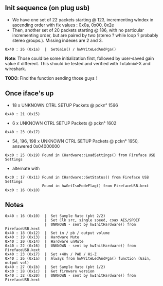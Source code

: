 
## Init sequence (on plug usb)

* We have one set of 22 packets starting @ 123, incrementing wIndex in ascending order
with fix values : 0x0a, 0x00, 0x2e
* Then, another set of 20 packets starting @ 186, with no particular incrementing order,
but are paired by two (stereo ? while loop ? probably stereo groups.). Missing indexes are 2 and 3.

```
0x40 : 26 (0x1a)  |  SetGain() / hwWriteLedAndPga()
```

**Note**: Those could be some initialization first, followed by user-saved gain value if different.
This should be tested and verified with TotalmixFX and wireshark.

**TODO**: Find the function sending those guys !

## Once iface's up

* 18 x UNKNOWN CTRL SETUP Packets @ pckn° 1566
```
0x40 : 21 (0x15)
```

* 6 x UNKNOWN CTRL SETUP Packets @ pckn° 1602
```
0x40 : 23 (0x17)
```




* 54, 196, 198 x UNKNOWN CTRL SETUP Packets @ pckn° 1650, answered 0x04000000
```
0xc0 : 25 (0x19) Found in CHardware::LoadSettings() from Fireface USB Settings
```
* alternate with
```
0xc0 : 17 (0x11) Found in CHardware::GetStatus() from Fireface USB Settings
                 Found in hwGetIsoModeFlag() from FirefaceUSB.kext
0xc0 : 16 (0x10)
```


## Notes

```
0x40 : 16 (0x10)  |  Set Sample Rate (pkt 2/2)
                  |  Set Clk src, single speed, coax AES/SPDIF
                  |  UNKNOWN - sent by hwInitHardware() from FirefaceUSB.kext
0x40 : 18 (0x12)  |  Set in / pb / output volume
0x40 : 19 (0x13)  |  Hardware Mute
0x40 : 20 (0x14)  |  Hardware unMute
0x40 : 22 (0x16)  |  UNKNOWN - sent by hwInitHardware() from FirefaceUSB.kext
0x40 : 23 (0x17)  |  Set +48v / PAD / Hi-Z
0x40 : 26 (0x1a)  |  Always from hwWriteLedAndPga() function (Gain, output vol)
0x40 : 27 (0x1b)  |  Set Sample Rate (pkt 1/2)
0xc0 : 28 (0x1c)  |  Get firmware version
0x40 : 32 (0x20)  |  UNKNOWN - sent by hwInitHardware() from FirefaceUSB.kext
```
